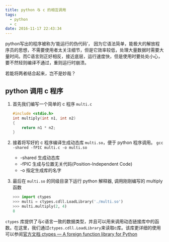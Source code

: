 ```yaml
---
title: python 与 c 的相互调用
tags:
  - python
  - c
date: 2016-11-17 22:43:34
---
```


   python写出的程序被称为‘能运行的伪代码’， 因为它语法简单，能极大的解放程序员的思想，不需要使用者太关注细节，但是它效率较低，处理大量数据时需要大量时间。而C语言则正好相反，接近底层，运行速度快，但是使用时要处处小心，要不然轻则编译不通过，重则运行时崩溃。

   若能将两者结合起来，岂不是妙哉？

<!--more-->

## python 调用 c 程序

1.  首先我们编写一个简单的 c 程序 `multi.c`

     ```c
     #include <stdio.h>
     int multiply(int n1, int n2)
     {
         return n1 * n2;
     }
     ```

2. 接着将写好的 c 程序编译生成动态库 `multi.so`，便于 python 程序调用。
   `gcc -shared -fPIC multi.c -o multi.so`

   *   -shared  生成动态库
   *   -fPIC 生成与位置无关代码(Position-Independent Code)
   *   -o 指定生成库的名字

3. 最后在 `multi.so` 的同级目录下运行 python 解释器, 调用刚刚编写的 multiply 函数

     ```python
     >>> import ctypes
     >>> multi = ctypes.cdll.LoadLibrary('./multi.so')
     >>> multi.multiply(2, 4)
     8
     ```

`ctypes` 库提供了与c语言一致的数据类型，并且可以用来调用动态链接库中的函数。在这里，我们通过`ctypes.cdll.LoadLibrary`来读取c库。该库更详细的使用可以参阅[官方文档 ctypes — A foreign function library for Python](https://docs.python.org/2/library/ctypes.html)
